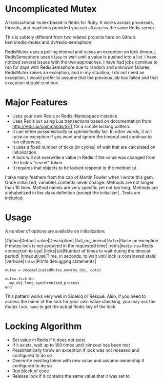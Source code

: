 Uncomplicated Mutex
===================

A transactional mutex based in Redis for Ruby. It works across processes, threads, and machines provided you can all access the same Redis server.

This is subtely different from two related projects here on Github: kenn/redis-mutex and dv/redis-semaphore

RedisMutex uses a polling interval and raises an exception on lock timeout. RedisSemaphore uses `blpop` to wait until a value is pushed into a list. I have noticed several issues with the two approaches. I have had jobs continue to run for days with RedisSemaphore due to random and unknown failures. RedisMutex raises an exception, and in my situation, I do not need an exception, I would prefer to assume that the previous job has failed and that execution should continue.

Major Features
==============

* Uses your own Redis or Redis::Namespace instance
* Uses Redis `SET` using Lua transactions based on documentation from http://redis.io/commands/SET for a simple locking pattern.
* It can either _pessimistically_ or _optimistically_ fail. In other words, it will raise an exception if you want and ignore the timeout and continue to run otherwise.
* It uses a fixed number of ticks (or cycles) of wait that are calculated on initialization.
* A lock will not overwrite a value in Redis if the value was changed from the lock's "secret" token.
* It requires that objects to be locked respond to the method `id`.

I take many feathers from the cap of Martin Fowler when I wrote this gem. Once initialized, variables contents never change. Methods are not longer than 10 lines. Method names are very specific yet not too long. Methods are alphabetized in the class definition (except the initializer). Tests are included.

Usage
=====

A number of options are available on initialization:

|Option|Default value|Description|
|fail_on_timeout|`false`|Raise an exception if mutex lock is not acquired in the requested time|
|redis|`Redis.new`  Redis connection to use|
|ticks|`100`|Number of times to wait during the timeout period|
|timeout|`300`|Time, in seconds, to wait until lock is considered stale|
|verbose|`false`|Prints debugging statements|

```
mutex = UncomplicatedMutex.new(my_obj, opts)

mutex.lock do
  my_obj.long_synchronized_process
end
```

This pattern works very well in Sidekiq or Resque. Also, if you need to access the name of the lock for your own value checking, you may ask the mutex `lock_name` to get the actual Redis key of the lock.

Locking Algorithm
=================

* Set value in Redis if it does not exist
* If it exists, wait up to 100 times until :timeout has been met
* Pessimistically throw an exception if lock was not released and configured to do so
* Overwrite existing token with new value and assume ownership if configured to do so
* Run block of code
* Release lock if it contains the same value that it was set to
